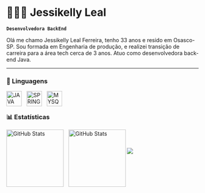 # 👩🏻‍💻 Jessikelly Leal

**`Desenvolvedora BackEnd`**

Olá me chamo Jessikelly Leal Ferreira, tenho 33 anos e resido em Osasco-SP. 
Sou formada em Engenharia de produção, e realizei transição de carreira para a área tech cerca de 3 anos. Atuo como desenvolvedora back-end Java.

---

### 🤖 Linguagens

<img align="left" 
    alt="JAVA" 
    title="JAVA"
    width="40px" 
    style="padding-right: 10px;" 
    src="https://cdn.jsdelivr.net/gh/devicons/devicon@latest/icons/java/java-original-wordmark.svg" 
/>
<img align="left" 
    alt="SPRING" 
    title="SPRING"
    width="40px" 
    style="padding-right: 10px;" 
    src="https://cdn.jsdelivr.net/gh/devicons/devicon@latest/icons/spring/spring-original-wordmark.svg" 
/>
<img align="left" 
    alt="MYSQL" 
    title="MYSQL"
    width="40px" 
    style="padding-right: 10px;" 
    src="https://cdn.jsdelivr.net/gh/devicons/devicon@latest/icons/mysql/mysql-original-wordmark.svg" 
/>

<br/>
<br/>

### 📊 Estatísticas

<p>
  <img
    align="left" 
    alt="GitHub Stats" 
    height="150" 
    style="padding-right: 10px;" 
    src="https://github-readme-stats.vercel.app/api?username=jessikelly&show_icons=true&theme=tokyonight&include_all_commits=true&locale=pt-br"
  />

<img 
      align="left" 
      alt="GitHub Stats" 
      height="150" 
      src="https://github-readme-stats.vercel.app/api/top-langs/?username=jessikelly&theme=tokyonight&layout=compact&custom_title=Tecnologias&langs_count=9" 
/>

</p>

<br/>
<br/>

<div>

<a href="https://www.linkedin.com/in//jessikelly-leal-7676b9140/" target="_blank"><img src="https://img.shields.io/badge/-LinkedIn-%230077B5?style=for-the-badge&logo=linkedin&logoColor=white" target="_blank">

</div>
